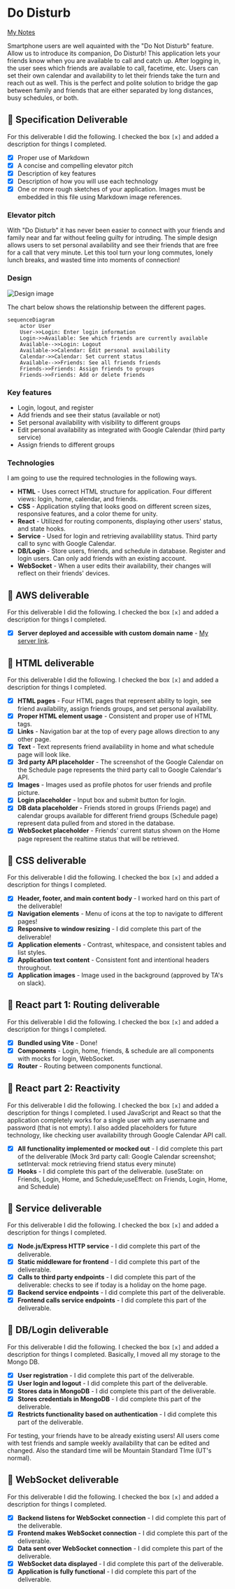 # Do Disturb

[My Notes](notes.md)

Smartphone users are well aquainted with the "Do Not Disturb" feature. Allow us to introduce its companion, Do Disturb! This application lets your friends know when you are available to call and catch up. After logging in, the user sees which friends are available to call, facetime, etc. Users can set their own calendar and availability to let their friends take the turn and reach out as well. This is the perfect and polite solution to bridge the gap between family and friends that are either separated by long distances, busy schedules, or both.

## 🚀 Specification Deliverable


For this deliverable I did the following. I checked the box `[x]` and added a description for things I completed.

- [x] Proper use of Markdown
- [x] A concise and compelling elevator pitch
- [x] Description of key features
- [x] Description of how you will use each technology
- [x] One or more rough sketches of your application. Images must be embedded in this file using Markdown image references.

### Elevator pitch

With "Do Disturb" it has never been easier to connect with your friends and family near and far without feeling guilty for intruding. The simple design allows users to set personal availability and see their friends that are free for a call that very minute. Let this tool turn your long commutes, lonely lunch breaks, and wasted time into moments of connection!

### Design

![Design image](design.jpeg)

The chart below shows the relationship between the different pages.

```mermaid
sequenceDiagram
    actor User
    User->>Login: Enter login information
    Login->>Available: See which friends are currently available
    Available-->>Login: Logout
    Available->>Calendar: Edit personal availability
    Calendar->>Calendar: Set current status
    Available-->>Friends: See all friends friends
    Friends->>Friends: Assign friends to groups
    Friends->>Friends: Add or delete friends
```


### Key features

- Login, logout, and register
- Add friends and see their status (available or not) 
- Set personal availability with visibility to different groups
- Edit personal availability as integrated with Google Calendar (third party service)
- Assign friends to different groups

### Technologies

I am going to use the required technologies in the following ways.

- **HTML** - Uses correct HTML structure for application. Four different views: login, home, calendar, and friends.
- **CSS** - Application styling that looks good on different screen sizes, responsive features, and a color theme for unity.
- **React** - Utilized for routing components, displaying other users' status, and state hooks.
- **Service** - Used for login and retrieving availablility status. Third party call to sync with Google Calendar.
- **DB/Login** - Store users, friends, and schedule in database. Register and login users. Can only add friends with an existing account.
- **WebSocket** - When a user edits their availability, their changes will reflect on their friends' devices. 

## 🚀 AWS deliverable

For this deliverable I did the following. I checked the box `[x]` and added a description for things I completed.

- [x] **Server deployed and accessible with custom domain name** - [My server link](https://dodisturb.click).

## 🚀 HTML deliverable

For this deliverable I did the following. I checked the box `[x]` and added a description for things I completed.

- [x] **HTML pages** - Four HTML pages that represent ability to login, see friend availability, assign friends groups, and set personal availability.
- [x] **Proper HTML element usage** - Consistent and proper use of HTML tags.
- [x] **Links** - Navigation bar at the top of every page allows direction to any other page.
- [x] **Text** - Text represents friend availability in home and what schedule page will look like.
- [x] **3rd party API placeholder** - The screenshot of the Google Calendar on the Schedule page represents the third party call to Google Calendar's API.
- [x] **Images** - Images used as profile photos for user friends and profile picture.
- [x] **Login placeholder** - Input box and submit button for login.
- [x] **DB data placeholder** - Friends stored in groups (Friends page) and calendar groups available for different friend groups (Schedule page) represent data pulled from and stored in the database.
- [x] **WebSocket placeholder** - Friends' current status shown on the Home page represent the realtime status that will be retrieved.

## 🚀 CSS deliverable

For this deliverable I did the following. I checked the box `[x]` and added a description for things I completed.

- [x] **Header, footer, and main content body** - I worked hard on this part of the deliverable!
- [x] **Navigation elements** - Menu of icons at the top to navigate to different pages!
- [x] **Responsive to window resizing** - I did complete this part of the deliverable!
- [x] **Application elements** - Contrast, whitespace, and consistent tables and list styles.
- [x] **Application text content** - Consistent font and intentional headers throughout.
- [x] **Application images** - Image used in the background (approved by TA's on slack).

## 🚀 React part 1: Routing deliverable

For this deliverable I did the following. I checked the box `[x]` and added a description for things I completed.

- [x] **Bundled using Vite** - Done!
- [x] **Components** - Login, home, friends, & schedule are all components with mocks for login, WebSocket.
- [x] **Router** - Routing between components functional.

## 🚀 React part 2: Reactivity

For this deliverable I did the following. I checked the box `[x]` and added a description for things I completed. I used JavaScript and React so that the application completely works for a single user with any username and password (that is not empty). I also added placeholders for future technology, like checking user availability through Google Calendar API call.

- [x] **All functionality implemented or mocked out** - I did complete this part of the deliverable (Mock 3rd party call: Google Calendar screenshot; setInterval: mock retrieving friend status every minute)
- [x] **Hooks** - I did complete this part of the deliverable. (useState: on Friends, Login, Home, and Schedule;useEffect: on Friends, Login, Home, and Schedule)

## 🚀 Service deliverable

For this deliverable I did the following. I checked the box `[x]` and added a description for things I completed.

- [x] **Node.js/Express HTTP service** - I did complete this part of the deliverable.
- [x] **Static middleware for frontend** - I did complete this part of the deliverable.
- [x] **Calls to third party endpoints** - I did complete this part of the deliverable: checks to see if today is a holiday on the home page.
- [x] **Backend service endpoints** - I did complete this part of the deliverable.
- [x] **Frontend calls service endpoints** - I did complete this part of the deliverable.

## 🚀 DB/Login deliverable

For this deliverable I did the following. I checked the box `[x]` and added a description for things I completed. Basically, I moved all my storage to the Mongo DB.

- [x] **User registration** - I did complete this part of the deliverable.
- [x] **User login and logout** - I did complete this part of the deliverable.
- [x] **Stores data in MongoDB** - I did complete this part of the deliverable.
- [x] **Stores credentials in MongoDB** - I did complete this part of the deliverable.
- [x] **Restricts functionality based on authentication** - I did complete this part of the deliverable.

For testing, your friends have to be already existing users! All users come with test friends and sample weekly availability that can be edited and changed. Also the standard time will be Mountain Standard TIme (UT's normal).

## 🚀 WebSocket deliverable

For this deliverable I did the following. I checked the box `[x]` and added a description for things I completed.

- [x] **Backend listens for WebSocket connection** - I did complete this part of the deliverable.
- [x] **Frontend makes WebSocket connection** - I did complete this part of the deliverable.
- [x] **Data sent over WebSocket connection** - I did complete this part of the deliverable.
- [x] **WebSocket data displayed** - I did complete this part of the deliverable.
- [x] **Application is fully functional** - I did complete this part of the deliverable.
